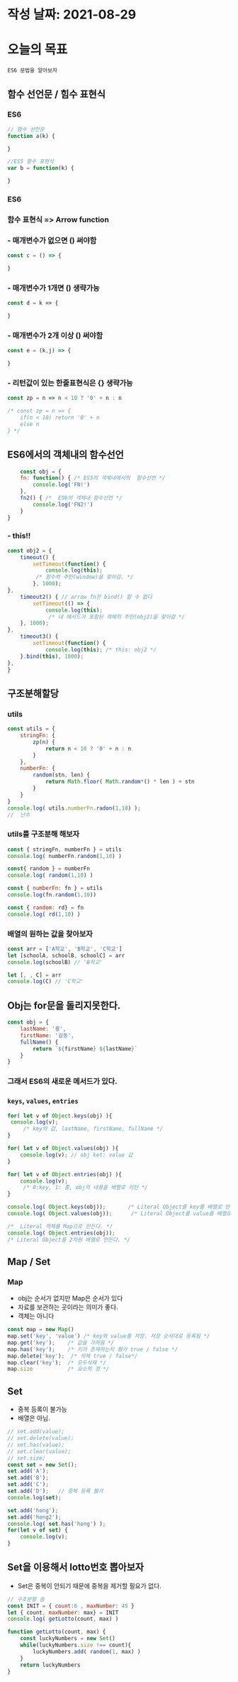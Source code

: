 # 작성 날짜: 2021-08-29
# 오늘의 목표
`ES6 문법을 알아보자`

## 함수 선언문 / 힘수 표현식
### ES6
```js
// 함수 선언문
function a(k) {

}

//ES5 함수 표현식
var b = function(k) {

} 
```

### ES6
### 함수 표현식 => Arrow function
### - 매개변수가 없으면 () 써야함
```js
const c = () => { 

}
```
### - 매개변수가 1개면 () 생략가능
```js
const d = k => {

}
```
### - 매개변수가 2개 이상 () 써야함
```js
const e = (k,j) => {

}
```

### - 리턴값이 있는 한줄표현식은 {} 생략가능
```js
const zp = n => n < 10 ? '0' + n : n

/* const zp = n => {
	if(n < 10) return '0' + n
	else n
} */
```
## 	ES6에서의 객체내의 함수선언
```js
	const obj = {
	fn: function() { /* ES5의 객체내에서의  함수선언 */
		console.log('FN!')
	},
	fn2() { /*  ES6의 객체내 함수선언 */
		console.log('FN2!')
	}
}
```
### - this!!
```js
const obj2 = {
	timeout() { 
		setTimeout(function() {
			console.log(this);
		 /* 함수의 주인(window)을 찾아감. */
		}, 1000);
},
	timeout2() { // arrow fn은 bind() 할 수 없다
		setTimeout(() => {  
			console.log(this); 
			 /* 내 메서드가 포함된 객체의 주인(obj2)을 찾아감 */
	}, 1000);
},
	timeout3() {
		setTimeout(function() { 
			console.log(this); /* this: obj2 */
	}.bind(this), 1000);
},
}
```

## 구조분해할당
### utils 
```js
const utils = {
	stringFn: {
		zp(n) {
			return n < 10 ? '0' + n : n
		}
	},
	numberFn: {
		random(stn, len) {
			return Math.floor( Math.random*() * len ) + stn
		}
	}
}
console.log( utils.numberFn.radon(1,10) );
//  난수
```
### utils를 구조분해 해보자
```js
const { stringFn, numberFn } = utils
console.log( numberFn.random(1,10) )

const{ random } = numberFn
console.log( random(1,10) )

const { numberFn: fn } = utils
console.log(fn.random(1,10))

const { random: rd} = fn
console.log( rd(1,10) )
```

### 배열의 원하는 값을 찾아보자
```js
const arr = ['A학교', 'B학교', 'C학교']
let [schoolA, schoolB, schoolC] = arr
console.log(schoolB) // 'B학교'

let [, , C] = arr
console.log(C) // 'C학교'
```
## Obj는 for문을 돌리지못한다.
```js
const obj = {
	lastName: '홍',
	firstName: '길동',
	fullName() {
		return `${firstName} ${lastName}`
	}
}
```

### 그래서 ES6의 새로운 메서드가 있다.
### `keys`, `values`, `entries`
```js
for( let v of Object.keys(obj) ){
 console.log(v);
	 /* key의 값, lastName, firstName, fullName */
}

for( let v of Object.values(obj) ){
    console.log(v); // obj ket: value 값
}

for( let v of Object.entries(obj) ){
    console.log(v); 
	 /* 0:key, 1: 홍, obj의 내용을 배열로 리턴 */
}

console.log( Object.keys(obj));       /* Literal Object를 key를 배열로 만든다. */
console.log( Object.values(obj));      /* Literal Object를 value를 배열로 만든다. */

/*  Literal 객체를 Map으로 만든다. */
console.log( Object.entries(obj));   
/* Literal Object를 2차원 배열로 만든다. */ 
```

## Map / Set
### Map
+ obj는 순서가 없지만 Map은 순서가 있다
+ 자료를 보관하는 곳이라는 의미가 좋다.
+ 객체는 아니다
```js
const map = new Map()
map.set('key', 'value') /* key와 value를 저장. 저장 순서대로 등록됨 */
map.get('key');    /* 값을 가져옴 */
map.has('key');    /* 키가 존재하는지 평가 true / false */
map.delete('key');  /* 삭제 true / false*/
map.clear('key');  /* 모두삭제 */
map.size           /* 요소의 갯 */

```
## Set
+ 중복 등록이 불가능
+ 배열은 아님.
```js
// set.add(value);
// set.delete(value);
// set.has(value);
// set.clear(value);
// set.size;
const set = new Set(); 
set.add('A');
set.add('B');
set.add('C');
set.add('D');   // 중복 등록 불가
console.log(set);

set.add('hong');
set.add('hong2');
console.log( set.has('hong') );
for(let v of set) {
	console.log(v);
}
```

## Set을 이용해서 lotto번호 뽑아보자
+ Set은 중복이 안되기 때문에 중복을 제거할 필요가 없다.

```js
// 구조분할 씀
const INIT = { count:6 , maxNumber: 45 }
let { count, maxNumber: max} = INIT
console.log( getLotto(count, max) )

function getLotto(count, max) {
	const luckyNumbers = new Set()
	while(luckyNumbers.size !== count){
		luckyNumbers.add( random(1, max) )
	}
	return luckyNumbers
}

```



